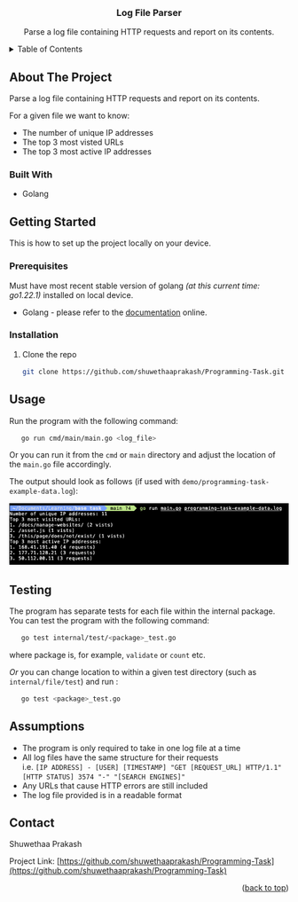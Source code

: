 <!-- Improved compatibility of back to top link: See: https://github.com/othneildrew/Best-README-Template/pull/73 -->
<a name="readme-top"></a>

<!-- PROJECT LOGO -->
<br />

<h3 align="center">Log File Parser</h3>

  <p align="center">
    Parse a log file containing HTTP requests and report on its contents.
    <br />
  </p>
</div>



<!-- TABLE OF CONTENTS -->
<details>
  <summary>Table of Contents</summary>
  <ol>
    <li>
      <a href="#about-the-project">About The Project</a>
      <ul>
        <li><a href="#built-with">Built With</a></li>
      </ul>
    </li>
    <li>
      <a href="#getting-started">Getting Started</a>
      <ul>
        <li><a href="#prerequisites">Prerequisites</a></li>
        <li><a href="#installation">Installation</a></li>
      </ul>
    </li>
    <li><a href="#usage">Usage</a></li>
    <li><a href="#testing">Testing</a></li>
    <li><a href="#assumptions">Assumptions</a></li>
    <li><a href="#contact">Contact</a></li>
  </ol>
</details>



<!-- ABOUT THE PROJECT -->
## About The Project
Parse a log file containing HTTP requests and report on its contents. 

For a given file we want to know:
- The number of unique IP addresses
- The top 3 most visted URLs
- The top 3 most active IP addresses


### Built With

* Golang


<!-- GETTING STARTED -->
## Getting Started

This is how to set up the project locally on your device. 

### Prerequisites

Must have most recent stable version of golang _(at this current time: go1.22.1)_ installed on local device.
* Golang - please refer to the [documentation](https://go.dev/doc/install) online.

### Installation

1. Clone the repo
   ```sh
   git clone https://github.com/shuwethaaprakash/Programming-Task.git
   ```


<!-- USAGE EXAMPLES -->
## Usage

Run the program with the following command:
```sh
   go run cmd/main/main.go <log_file>
```
Or you can run it from the ```cmd``` or ```main``` directory and adjust the location of the ```main.go``` file accordingly.

The output should look as follows (if used with ```demo/programming-task-example-data.log```):

![output](/demo/output.png)

<!-- TESTING -->
## Testing

The program has separate tests for each file within the internal package. You can test the program with the following command:
```sh
   go test internal/test/<package>_test.go
```
where package is, for example, `validate` or `count` etc.

_Or_ you can change location to within a given test directory (such as `internal/file/test`) and run :
```sh
   go test <package>_test.go
``` 

<!-- ASSUMPTIONS -->
## Assumptions

- The program is only required to take in one log file at a time
- All log files have the same structure for their requests </br>
  i.e. `[IP ADDRESS] - [USER] [TIMESTAMP] "GET [REQUEST_URL] HTTP/1.1" [HTTP STATUS] 3574 "-" "[SEARCH ENGINES]"`
- Any URLs that cause HTTP errors are still included
- The log file provided is in a readable format

<!-- CONTACT -->
## Contact

Shuwethaa Prakash

Project Link: [https://github.com/shuwethaaprakash/Programming-Task](https://github.com/shuwethaaprakash/Programming-Task)

<p align="right">(<a href="#readme-top">back to top</a>)</p>

